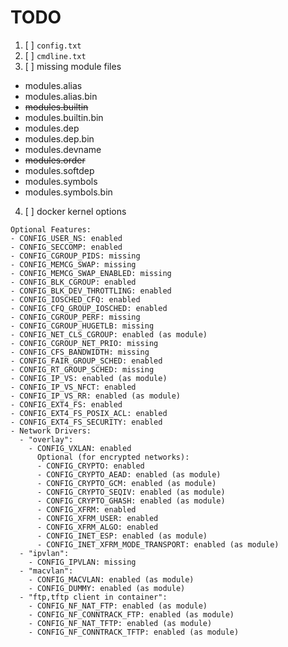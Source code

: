 # TODO

1. [ ] `config.txt`
2. [ ] `cmdline.txt`
3. [ ] missing module files

  - modules.alias
  - modules.alias.bin  
  - ~~modules.builtin~~  
  - modules.builtin.bin  
  - modules.dep  
  - modules.dep.bin  
  - modules.devname  
  - ~~modules.order~~  
  - modules.softdep  
  - modules.symbols  
  - modules.symbols.bin
4. [ ] docker kernel options

  ```
  Optional Features:
  - CONFIG_USER_NS: enabled
  - CONFIG_SECCOMP: enabled
  - CONFIG_CGROUP_PIDS: missing
  - CONFIG_MEMCG_SWAP: missing
  - CONFIG_MEMCG_SWAP_ENABLED: missing
  - CONFIG_BLK_CGROUP: enabled
  - CONFIG_BLK_DEV_THROTTLING: enabled
  - CONFIG_IOSCHED_CFQ: enabled
  - CONFIG_CFQ_GROUP_IOSCHED: enabled
  - CONFIG_CGROUP_PERF: missing
  - CONFIG_CGROUP_HUGETLB: missing
  - CONFIG_NET_CLS_CGROUP: enabled (as module)
  - CONFIG_CGROUP_NET_PRIO: missing
  - CONFIG_CFS_BANDWIDTH: missing
  - CONFIG_FAIR_GROUP_SCHED: enabled
  - CONFIG_RT_GROUP_SCHED: missing
  - CONFIG_IP_VS: enabled (as module)
  - CONFIG_IP_VS_NFCT: enabled
  - CONFIG_IP_VS_RR: enabled (as module)
  - CONFIG_EXT4_FS: enabled
  - CONFIG_EXT4_FS_POSIX_ACL: enabled
  - CONFIG_EXT4_FS_SECURITY: enabled
  - Network Drivers:
    - "overlay":
      - CONFIG_VXLAN: enabled
        Optional (for encrypted networks):
        - CONFIG_CRYPTO: enabled
        - CONFIG_CRYPTO_AEAD: enabled (as module)
        - CONFIG_CRYPTO_GCM: enabled (as module)
        - CONFIG_CRYPTO_SEQIV: enabled (as module)
        - CONFIG_CRYPTO_GHASH: enabled (as module)
        - CONFIG_XFRM: enabled
        - CONFIG_XFRM_USER: enabled
        - CONFIG_XFRM_ALGO: enabled
        - CONFIG_INET_ESP: enabled (as module)
        - CONFIG_INET_XFRM_MODE_TRANSPORT: enabled (as module)
    - "ipvlan":
      - CONFIG_IPVLAN: missing
    - "macvlan":
      - CONFIG_MACVLAN: enabled (as module)
      - CONFIG_DUMMY: enabled (as module)
    - "ftp,tftp client in container":
      - CONFIG_NF_NAT_FTP: enabled (as module)
      - CONFIG_NF_CONNTRACK_FTP: enabled (as module)
      - CONFIG_NF_NAT_TFTP: enabled (as module)
      - CONFIG_NF_CONNTRACK_TFTP: enabled (as module)
  ```

